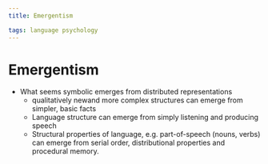 ```yaml
---
title: Emergentism

tags: language psychology 
---
```


# Emergentism
- What seems symbolic emerges from distributed representations
	- qualitatively newand more complex structures can emerge from simpler, basic facts
	- Language structure can emerge from simply listening and producing speech
	- Structural properties of language, e.g. part-of-speech (nouns, verbs) can emerge from serial order, distributional properties and procedural memory.














